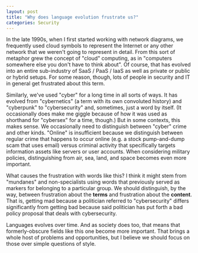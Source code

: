 ```yaml
---
layout: post
title: "Why does language evolution frustrate us?"
categories: Security
---
```



In the late 1990s, when I first started working with network diagrams, we frequently used cloud symbols to represent the Internet or any other network that we weren't going to represent in detail. From this sort of metaphor grew the concept of "cloud" computing, as in "computers somewhere else you don't have to think about". Of course, that has evolved into an entire sub-industry of SaaS / PaaS / IaaS as well as private or public or hybrid setups. For some reason, though, lots of people in security and IT in general get frustrated about this term. 

Similarly, we've used "cyber" for a long time in all sorts of ways. It has evolved from "cybernetics" (a term with its own convoluted history) and "cyberpunk" to "cybersecurity" and, sometimes, just a word by itself. (It occasionally does make me giggle because of how it was used as shorthand for "cybersex" for a time, though.) But in some contexts, this makes sense. We occasionally need to distinguish between "cyber" crime and other kinds. "Online" is insufficient because we distinguish between regular crime that happens to occur online (e.g. a stock pump-and-dump scam that uses email) versus criminal activity that specifically targets information assets like servers or user accounts. When considering military policies, distinguishing from air, sea, land, and space becomes even more important. 

What causes the frustration with words like this? I think it might stem from "mundanes" and non-specialists using words that previously served as markers for belonging to a particular group. We should distinguish, by the way, between frustration about the **terms** and frustration about the **content**. That is, getting mad because a politician referred to "cybersecurity" differs significantly from getting bad because said politician has put forth a bad policy proposal that deals with cybersecurity.

Languages evolves over time. And as society does too, that means that formerly-obscure fields like this one become more important. That brings a whole host of problems and opportunities, but I believe we should focus on those over simple questions of style.
